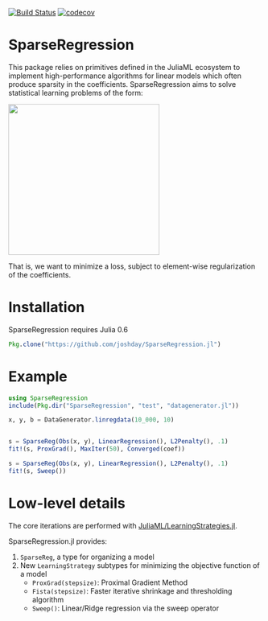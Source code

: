 [![Build Status](https://travis-ci.org/joshday/SparseRegression.jl.svg?branch=master)](https://travis-ci.org/joshday/SparseRegression.jl)
[![codecov](https://codecov.io/gh/joshday/SparseRegression.jl/branch/master/graph/badge.svg)](https://codecov.io/gh/joshday/SparseRegression.jl)

# SparseRegression

This package relies on primitives defined in the JuliaML ecosystem to implement high-performance algorithms for linear models which often produce sparsity in the coefficients.  SparseRegression aims to solve statistical learning problems of the form:

<img width=300 src="https://cloud.githubusercontent.com/assets/8075494/25072239/5d85db30-2297-11e7-817e-e7bebaf056cd.png">

That is, we want to minimize a loss, subject to element-wise regularization of the coefficients.  

# Installation

SparseRegression requires Julia 0.6

```julia
Pkg.clone("https://github.com/joshday/SparseRegression.jl")
```

# Example

```julia
using SparseRegression
include(Pkg.dir("SparseRegression", "test", "datagenerator.jl"))

x, y, b = DataGenerator.linregdata(10_000, 10)


s = SparseReg(Obs(x, y), LinearRegression(), L2Penalty(), .1)
fit!(s, ProxGrad(), MaxIter(50), Converged(coef))

s = SparseReg(Obs(x, y), LinearRegression(), L2Penalty(), .1)
fit!(s, Sweep())
```

# Low-level details
The core iterations are performed with [JuliaML/LearningStrategies.jl](https://github.com/JuliaML/LearningStrategies.jl).  

SparseRegression.jl provides:
1. `SparseReg`, a type for organizing a model
2. New `LearningStrategy` subtypes for minimizing the objective function of a model
   - `ProxGrad(stepsize)`: Proximal Gradient Method
   - `Fista(stepsize)`: Faster iterative shrinkage and thresholding algorithm
   - `Sweep()`:  Linear/Ridge regression via the sweep operator
